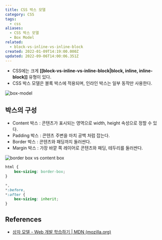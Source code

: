 ```yaml
---
title: CSS 박스 모델
category: CSS
tags:
  - css
aliases:
  - CSS 박스 모델
  - Box Model
related:
  - block-vs-inline-vs-inline-block
created: 2022-01-09T14:19:00.000Z
updated: 2022-09-06T14:00:06.351Z
---
```


- CSS에는 크게 **[[block-vs-inline-vs-inline-block|block, inline, inline-block]]** 유형이 있다.
- CSS 박스 모델은 블록 박스에 적용되며, 인라인 박스는 일부 동작만 사용한다.

![box-model](https://mdn.mozillademos.org/files/16558/box-model.png)

## 박스의 구성

- Content 박스 : 콘텐츠가 표시되는 영역으로 width, height 속성으로 정할 수 있다.
- Padding 박스 : 콘텐츠 주변을 마치 공백 처럼 잡는다.
- Border 박스 : 콘텐츠와 패딩까지 둘러싼다.
- Margin 박스 : 가장 바깥 쪽 레이어로 콘텐츠와 패딩, 테두리를 둘러싼다.

![border box vs content box](https://poiemaweb.com/img/box-sizing.png)

```css
html {
	box-sizing: border-box;
}

*,
*:before,
*:after {
	box-sizing: inherit;
}
```

## References

- [상자 모델 - Web 개발 학습하기 | MDN (mozilla.org)](https://developer.mozilla.org/ko/docs/Learn/CSS/Building_blocks/The_box_model)
